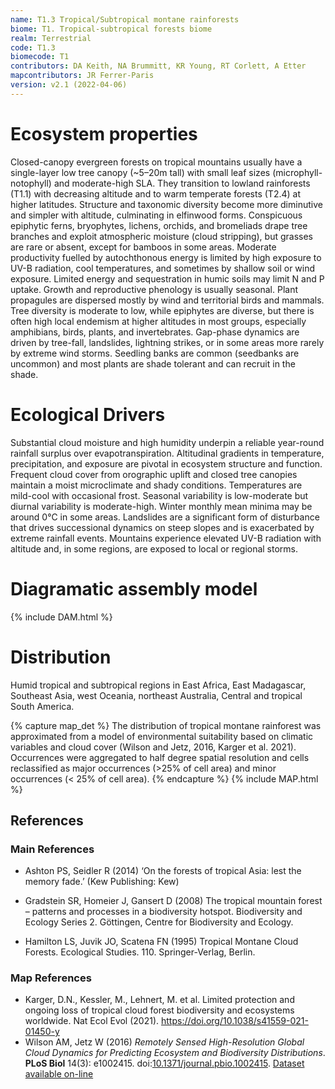 ```yaml
---
name: T1.3 Tropical/Subtropical montane rainforests
biome: T1. Tropical-subtropical forests biome
realm: Terrestrial
code: T1.3
biomecode: T1
contributors: DA Keith, NA Brummitt, KR Young, RT Corlett, A Etter
mapcontributors: JR Ferrer-Paris
version: v2.1 (2022-04-06)
---
```

# Ecosystem properties

Closed-canopy evergreen forests on tropical mountains usually have a single-layer low tree canopy (~5–20m tall) with small leaf sizes (microphyll-notophyll) and moderate-high SLA. They transition to lowland rainforests (T1.1) with decreasing altitude and to warm temperate forests (T2.4) at higher latitudes. Structure and taxonomic diversity become more diminutive and simpler with altitude, culminating in elfinwood forms. Conspicuous epiphytic ferns, bryophytes, lichens, orchids, and bromeliads drape tree branches and exploit atmospheric moisture (cloud stripping), but grasses are rare or absent, except for bamboos in some areas. Moderate productivity fuelled by autochthonous energy is limited by high exposure to UV-B radiation, cool temperatures, and sometimes by shallow soil or wind exposure. Limited energy and sequestration in humic soils may limit N and P uptake. Growth and reproductive phenology is usually seasonal. Plant propagules are dispersed mostly by wind and territorial birds and mammals. Tree diversity is moderate to low, while epiphytes are diverse, but there is often high local endemism at higher altitudes in most groups, especially amphibians, birds, plants, and invertebrates. Gap-phase dynamics are driven by tree-fall, landslides, lightning strikes, or in some areas more rarely by extreme wind storms. Seedling banks are common (seedbanks are uncommon) and most plants are shade tolerant and can recruit in the shade.

# Ecological Drivers

Substantial cloud moisture and high humidity underpin a reliable year-round rainfall surplus over evapotranspiration. Altitudinal gradients in temperature, precipitation, and exposure are pivotal in ecosystem structure and function. Frequent cloud cover from orographic uplift and closed tree canopies maintain a moist microclimate and shady conditions. Temperatures are mild-cool with occasional frost. Seasonal variability is low-moderate but diurnal variability is moderate-high. Winter monthly mean minima may be around 0°C in some areas. Landslides are a significant form of disturbance that drives successional dynamics on steep slopes and is exacerbated by extreme rainfall events. Mountains experience elevated UV-B radiation with altitude and, in some regions, are exposed to local or regional storms.

# Diagramatic assembly model

{% include DAM.html %}

# Distribution

Humid tropical and subtropical regions in East Africa, East Madagascar, Southeast Asia, west Oceania, northeast Australia, Central and tropical South America.

{% capture map_det %}
The distribution of tropical montane rainforest was approximated from a model of environmental suitability based on climatic variables and cloud cover (Wilson and Jetz, 2016, Karger et al. 2021). Occurrences were aggregated to half degree spatial resolution and cells reclassified as major occurrences (>25% of cell area) and minor occurrences (< 25% of cell area).
{% endcapture %}
{% include MAP.html %}

## References
### Main References
* Ashton PS, Seidler R (2014) ‘On the forests of tropical Asia: lest the memory fade.’ (Kew Publishing: Kew)

* Gradstein SR, Homeier J, Gansert D (2008) The tropical mountain forest – patterns and processes in a biodiversity hotspot. Biodiversity and Ecology Series 2. Göttingen, Centre for Biodiversity and Ecology.
* Hamilton LS, Juvik JO, Scatena FN (1995) Tropical Montane Cloud Forests. Ecological Studies. 110. Springer-Verlag, Berlin.
### Map References
* Karger, D.N., Kessler, M., Lehnert, M. et al. Limited protection and ongoing loss of tropical cloud forest biodiversity and ecosystems worldwide. Nat Ecol Evol (2021). https://doi.org/10.1038/s41559-021-01450-y
* Wilson AM, Jetz W (2016) *Remotely Sensed High-Resolution Global Cloud Dynamics for Predicting Ecosystem and Biodiversity Distributions*. **PLoS Biol** 14(3): e1002415. doi:[10.1371/journal.pbio.1002415](http://doi.org/10.1371/journal.pbio.1002415). [Dataset available on-line](http://www.earthenv.org/)
